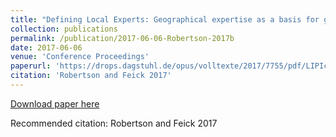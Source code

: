 ```yaml
---
title: "Defining Local Experts: Geographical expertise as a basis for geographic information quality."
collection: publications
permalink: /publication/2017-06-06-Robertson-2017b
date: 2017-06-06
venue: 'Conference Proceedings'
paperurl: 'https://drops.dagstuhl.de/opus/volltexte/2017/7755/pdf/LIPIcs-COSIT-2017-22.pdf'
citation: 'Robertson and Feick 2017'
---
```


<a href='https://drops.dagstuhl.de/opus/volltexte/2017/7755/pdf/LIPIcs-COSIT-2017-22.pdf'>Download paper here</a>

Recommended citation: Robertson and Feick 2017